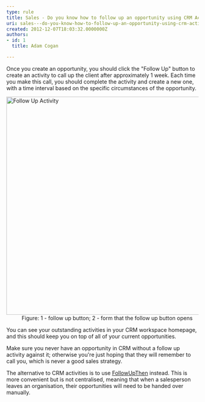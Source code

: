 ```yaml
---
type: rule
title: Sales - Do you know how to follow up an opportunity using CRM Activities?
uri: sales---do-you-know-how-to-follow-up-an-opportunity-using-crm-activities
created: 2012-12-07T18:03:32.0000000Z
authors:
- id: 1
  title: Adam Cogan

---
```


 
Once you create an opportunity, you should click the "Follow Up" button to           create an activity to call up the client after approximately 1 week. Each time you           make this call, you should complete the activity and create a new one, with a time           interval based on the specific circumstances of the opportunity.
 <dl class="image">          <dt>
            <img alt="Follow Up Activity" src="/Communication/RulesToBetterCRMForUsers/PublishingImages/FollowUpActivity.jpg" style="width&#58;600px;height&#58;572px;"></dt>
          <dd>
            Figure&#58; 1 - follow up button; 2 - form that the follow up button opens</dd>
        </dl>
You can see your outstanding activities in your CRM workspace homepage, and this           should keep you on top of all of your current opportunities.

Make sure you never have an opportunity in CRM without a follow up activity against           it; otherwise you're just hoping that they will remember to call you, which is never a good           sales strategy.         

The alternative to CRM activities is to use [FollowUpThen](/Communication/RulesToBetterEmail/Pages/FollowUpEmailsEffectively.aspx) instead. This is more convenient but is not centralised, meaning that ​when a salesperson leaves an organisation, their opportunities will need to be handed over manually.

